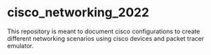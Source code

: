 # cisco_networking_2022
This repository is meant to document cisco configurations to create different networking scenarios using cisco devices and packet tracer emulator.
